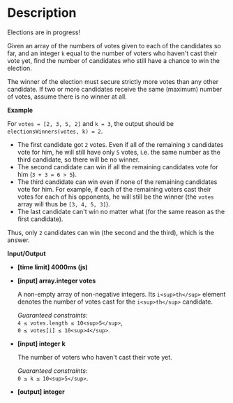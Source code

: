 # Description
Elections are in progress!

Given an array of the numbers of votes given to each of the candidates so far, and an integer `k` equal to the number of voters who haven't cast their vote yet, find the number of candidates who still have a chance to win the election.

The winner of the election must secure strictly more votes than any other candidate. If two or more candidates receive the same (maximum) number of votes, assume there is no winner at all.

**Example**

For `votes = [2, 3, 5, 2]` and `k = 3`, the output should be  
`electionsWinners(votes, k) = 2`.

*   The first candidate got `2` votes. Even if all of the remaining `3` candidates vote for him, he will still have only `5` votes, i.e. the same number as the third candidate, so there will be no winner.
*   The second candidate can win if all the remaining candidates vote for him (`3 + 3 = 6 > 5`).
*   The third candidate can win even if none of the remaining candidates vote for him. For example, if each of the remaining voters cast their votes for each of his opponents, he will still be the winner (the `votes` array will thus be `[3, 4, 5, 3]`).
*   The last candidate can't win no matter what (for the same reason as the first candidate).

Thus, only `2` candidates can win (the second and the third), which is the answer.

**Input/Output**

*   **[time limit] 4000ms (js)**

*   **[input] array.integer votes**

    A non-empty array of non-negative integers. Its `i<sup>th</sup>` element denotes the number of votes cast for the `i<sup>th</sup>` candidate.

    _Guaranteed constraints:_  
    `4 ≤ votes.length ≤ 10<sup>5</sup>`,  
    `0 ≤ votes[i] ≤ 10<sup>4</sup>`.

*   **[input] integer k**

    The number of voters who haven't cast their vote yet.

    _Guaranteed constraints:_  
    `0 ≤ k ≤ 10<sup>5</sup>`.

*   **[output] integer**